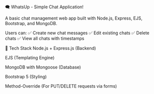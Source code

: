 🗨️ WhatsUp - Simple Chat Application!

A basic chat management web app built with Node.js, Express, EJS, Bootstrap, and MongoDB.

Users can:
✅ Create new chat messages
✅ Edit existing chats
✅ Delete chats
✅ View all chats with timestamps

🚀 Tech Stack
Node.js + Express.js (Backend)

EJS (Templating Engine)

MongoDB with Mongoose (Database)

Bootstrap 5 (Styling)

Method-Override (For PUT/DELETE requests via forms)

